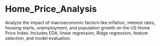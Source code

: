 # Home_Price_Analysis
Analyze the impact of macroeconomic factors like inflation, interest rates, housing starts, unemployment, and population growth on the US Home Price Index. Includes EDA, linear regression, Ridge regression, feature selection, and model evaluation.
